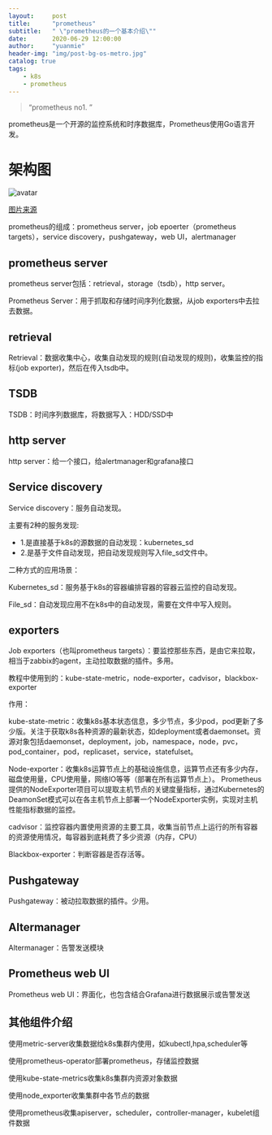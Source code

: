```yaml
---
layout:     post
title:      "prometheus"
subtitle:   " \"prometheus的一个基本介绍\""
date:       2020-06-29 12:00:00
author:     "yuanmie"
header-img: "img/post-bg-os-metro.jpg"
catalog: true
tags:
    - k8s
    - prometheus
---
```


> “prometheus no1. ”

prometheus是一个开源的监控系统和时序数据库，Prometheus使用Go语言开发。

# 架构图
![avatar](https://mlog.club/api/img/proxy?url=https%3A%2F%2Fmmbiz.qpic.cn%2Fmmbiz_png%2FicdBCpcEToI9eliaV8MvxvhicN6V3EGVkpTZwxMNJ1r8aoupeBOzP3l7nYHFiahmibNrMIWibnX2Nk7iaFJjKEodg1TRQ%2F640%3Fwx_fmt%3Dpng)

[图片来源](https://mlog.club/article/2966580)

prometheus的组成：prometheus server，job epoerter（prometheus targets），service discovery，pushgateway，web UI，alertmanager

## prometheus server
prometheus server包括：retrieval，storage（tsdb），http server。

Prometheus Server：用于抓取和存储时间序列化数据，从job exporters中去拉去数据。

## retrieval
Retrieval：数据收集中心，收集自动发现的规则(自动发现的规则)，收集监控的指标(job exporter)，然后在传入tsdb中。

## TSDB
TSDB：时间序列数据库，将数据写入：HDD/SSD中

## http server
http server：给一个接口，给alertmanager和grafana接口

## Service discovery
Service discovery：服务自动发现。

主要有2种的服务发现:

* 1.是直接基于k8s的源数据的自动发现：kubernetes_sd
* 2.是基于文件自动发现，把自动发现规则写入file_sd文件中。

二种方式的应用场景：

Kubernetes_sd：服务基于k8s的容器编排容器的容器云监控的自动发现。

File_sd：自动发现应用不在k8s中的自动发现，需要在文件中写入规则。

## exporters
Job exporters（也叫prometheus targets）：要监控那些东西，是由它来拉取，相当于zabbix的agent，主动拉取数据的插件。多用。
 
教程中使用到的：kube-state-metric，node-exporter，cadvisor，blackbox-exporter

作用：

kube-state-metric：收集k8s基本状态信息，多少节点，多少pod，pod更新了多少版。关注于获取k8s各种资源的最新状态，如deployment或者daemonset。资源对象包括daemonset，deployment，job，namespace，node，pvc，pod_container，pod，replicaset，service，statefulset。

Node-exporter：收集k8s运算节点上的基础设施信息，运算节点还有多少内存，磁盘使用量，CPU使用量，网络IO等等（部署在所有运算节点上）。
Prometheus提供的NodeExporter项目可以提取主机节点的关键度量指标，通过Kubernetes的DeamonSet模式可以在各主机节点上部署一个NodeExporter实例，实现对主机性能指标数据的监控。

cadvisor：监控容器内置使用资源的主要工具，收集当前节点上运行的所有容器的资源使用情况，每容器到底耗费了多少资源（内存，CPU）

Blackbox-exporter：判断容器是否存活等。
 
 
## Pushgateway
Pushgateway：被动拉取数据的插件。少用。

## Altermanager
Altermanager：告警发送模块

## Prometheus web UI
Prometheus web UI：界面化，也包含结合Grafana进行数据展示或告警发送

## 其他组件介绍
使用metric-server收集数据给k8s集群内使用，如kubectl,hpa,scheduler等

使用prometheus-operator部署prometheus，存储监控数据

使用kube-state-metrics收集k8s集群内资源对象数据

使用node_exporter收集集群中各节点的数据

使用prometheus收集apiserver，scheduler，controller-manager，kubelet组件数据

